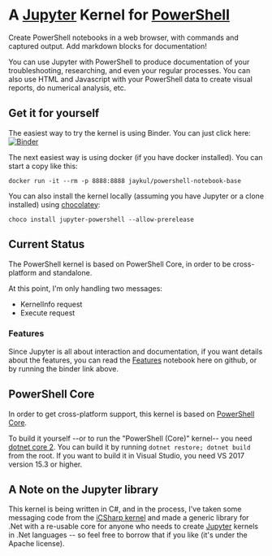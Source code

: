 # A [Jupyter](https://jupyter.org/) Kernel for [PowerShell](https://github.com/PowerShell/PowerShell)

Create PowerShell notebooks in a web browser, with commands and captured output. Add markdown blocks for documentation!

You can use Jupyter with PowerShell to produce documentation of your troubleshooting, researching, and even your regular processes. You can also use HTML and Javascript with your PowerShell data to create visual reports, do numerical analysis, etc.

## Get it for yourself

The easiest way to try the kernel is using Binder. You can just click here: [![Binder](https://mybinder.org/badge.svg)](https://mybinder.org/v2/gh/jaykul/Jupyter-PowerShell/stable)

The next easiest way is using docker (if you have docker installed). You can start a copy like this:

```posh
docker run -it --rm -p 8888:8888 jaykul/powershell-notebook-base
```

You can also install the kernel locally (assuming you have Jupyter or a clone installed) using [chocolatey](http://chocolatey.org/):

```posh
choco install jupyter-powershell --allow-prerelease
```

## Current Status

The PowerShell kernel is based on PowerShell Core, in order to be cross-platform and standalone.

At this point, I'm only handling two messages:

* KernelInfo request
* Execute request

### Features

Since Jupyter is all about interaction and documentation, if you want details about the features, you can read the [Features](https://github.com/Jaykul/Jupyter-PowerShell/blob/master/Features.ipynb) notebook here on github, or by running the binder link above.

## PowerShell Core

In order to get cross-platform support, this kernel is based on [PowerShell Core](https://github.com/PowerShell/PowerShell).

To build it yourself --or to run the "PowerShell (Core)" kernel-- you need [dotnet core 2](https://www.microsoft.com/net/core).  You can build it by running `dotnet restore; dotnet build` from the root. If you want to build it in Visual Studio, you need VS 2017 version 15.3 or higher.

## A Note on the Jupyter library

This kernel is being written in C#, and in the process, I've taken some messaging code from the [iCSharp kernel](https://github.com/zabirauf/icsharp) and made a generic library for .Net with a re-usable core for anyone who needs to create [Jupyter](https://jupyter.org/) kernels in .Net languages -- so feel free to borrow that if you like (it's under the Apache license).